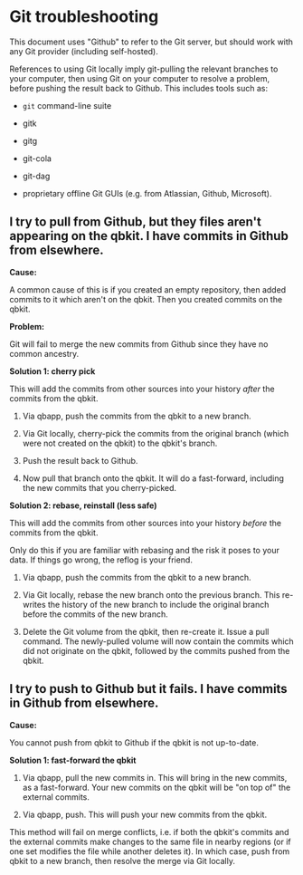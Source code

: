 # Git troubleshooting

This document uses "Github" to refer to the Git server, but should work with any Git provider (including self-hosted).

References to using Git locally imply git-pulling the relevant branches to your computer, then using Git on your computer to resolve a problem, before pushing the result back to Github.  This includes tools such as:

 * `git` command-line suite

 * gitk

 * gitg

 * git-cola

 * git-dag

 * proprietary offline Git GUIs (e.g. from Atlassian, Github, Microsoft).

## I try to pull from Github, but they files aren't appearing on the qbkit.  I have commits in Github from elsewhere.

**Cause:**

A common cause of this is if you created an empty repository, then added commits to it which aren't on the qbkit.
Then you created commits on the qbkit.

**Problem:**

Git will fail to merge the new commits from Github since they have no common ancestry.

**Solution 1: cherry pick**

This will add the commits from other sources into your history _after_ the commits from the qbkit.

 1. Via qbapp, push the commits from the qbkit to a new branch.

 2. Via Git locally, cherry-pick the commits from the original branch (which were not created on the qbkit) to the qbkit's branch.

 3. Push the result back to Github.

 4. Now pull that branch onto the qbkit.  It will do a fast-forward, including the new commits that you cherry-picked.

**Solution 2: rebase, reinstall (less safe)**

This will add the commits from other sources into your history _before_ the commits from the qbkit.

Only do this if you are familiar with rebasing and the risk it poses to your data.
If things go wrong, the reflog is your friend.

 1. Via qbapp, push the commits from the qbkit to a new branch.

 2. Via Git locally, rebase the new branch onto the previous branch.
    This re-writes the history of the new branch to include the original branch before the commits of the new branch.

 3. Delete the Git volume from the qbkit, then re-create it.
    Issue a pull command.
	    The newly-pulled volume will now contain the commits which did not originate on the qbkit, followed by the commits pushed from the qbkit.

## I try to push to Github but it fails.  I have commits in Github from elsewhere.

**Cause:**

You cannot push from qbkit to Github if the qbkit is not up-to-date.

**Solution 1: fast-forward the qbkit**

 1. Via qbapp, pull the new commits in.
    This will bring in the new commits, as a fast-forward.
    Your new commits on the qbkit will be "on top of" the external commits.

 2. Via qbapp, push.
    This will push your new commits from the qbkit.

This method will fail on merge conflicts, i.e. if both the qbkit's commits and the external commits make changes to the same file in nearby regions (or if one set modifies the file while another deletes it).
In which case, push from qbkit to a new branch, then resolve the merge via Git locally.
